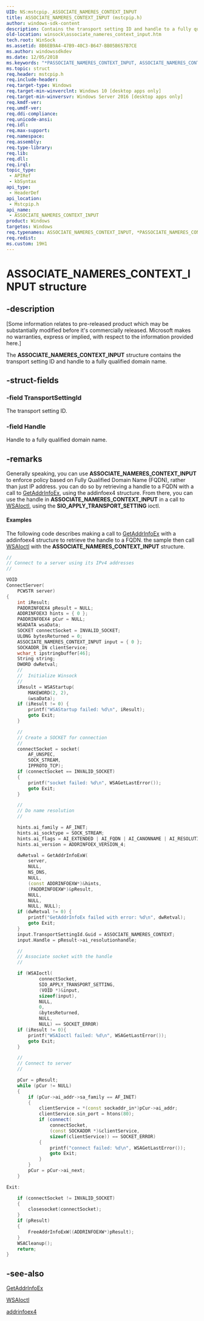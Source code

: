 ```yaml
---
UID: NS:mstcpip._ASSOCIATE_NAMERES_CONTEXT_INPUT
title: ASSOCIATE_NAMERES_CONTEXT_INPUT (mstcpip.h)
author: windows-sdk-content
description: Contains the transport setting ID and handle to a fully qualified domain name.
old-location: winsock\associate_nameres_context_input.htm
tech.root: WinSock
ms.assetid: 8B6EB9A4-47B9-40C3-B647-BB05B657B7CE
ms.author: windowssdkdev
ms.date: 12/05/2018
ms.keywords: "*PASSOCIATE_NAMERES_CONTEXT_INPUT, ASSOCIATE_NAMERES_CONTEXT_INPUT, ASSOCIATE_NAMERES_CONTEXT_INPUT structure [Winsock], PASSOCIATE_NAMERES_CONTEXT_INPUT, PASSOCIATE_NAMERES_CONTEXT_INPUT structure pointer [Winsock], mstcpip/ASSOCIATE_NAMERES_CONTEXT_INPUT, mstcpip/PASSOCIATE_NAMERES_CONTEXT_INPUT, winsock.associate_nameres_context_input"
ms.topic: struct
req.header: mstcpip.h
req.include-header: 
req.target-type: Windows
req.target-min-winverclnt: Windows 10 [desktop apps only]
req.target-min-winversvr: Windows Server 2016 [desktop apps only]
req.kmdf-ver: 
req.umdf-ver: 
req.ddi-compliance: 
req.unicode-ansi: 
req.idl: 
req.max-support: 
req.namespace: 
req.assembly: 
req.type-library: 
req.lib: 
req.dll: 
req.irql: 
topic_type:
 - APIRef
 - kbSyntax
api_type:
 - HeaderDef
api_location:
 - Mstcpip.h
api_name:
 - ASSOCIATE_NAMERES_CONTEXT_INPUT
product: Windows
targetos: Windows
req.typenames: ASSOCIATE_NAMERES_CONTEXT_INPUT, *PASSOCIATE_NAMERES_CONTEXT_INPUT
req.redist: 
ms.custom: 19H1
---
```


# ASSOCIATE_NAMERES_CONTEXT_INPUT structure


## -description


<p class="CCE_Message">[Some information relates to pre-released product which may be substantially modified before it's commercially released. Microsoft makes no warranties, express or implied, with respect to the information provided here.]

The <b>ASSOCIATE_NAMERES_CONTEXT_INPUT</b> structure contains the transport setting ID and handle to a fully qualified domain name.


## -struct-fields




### -field TransportSettingId

The transport setting ID.


### -field Handle

Handle to a fully qualified domain name.


## -remarks



Generally speaking, you can use <b>ASSOCIATE_NAMERES_CONTEXT_INPUT</b> to enforce policy based on Fully Qualified Domain Name (FQDN), rather than just IP address. you can do so by retrieving a handle to a FQDN with a call to <a href="https://msdn.microsoft.com/cc4ccb2d-ea5a-48bd-a3ae-f70432ab2c39">GetAddrInfoEx</a>, using the addinfoex4 structure.  From there, you can use the handle in <b>ASSOCIATE_NAMERES_CONTEXT_INPUT</b> in a call to <a href="https://msdn.microsoft.com/038aeca6-d7b7-4f74-ac69-4536c2e5118b">WSAIoctl</a>, using the             <b>SIO_APPLY_TRANSPORT_SETTING</b> ioctl.


#### Examples

The following code describes making a call to <a href="https://msdn.microsoft.com/cc4ccb2d-ea5a-48bd-a3ae-f70432ab2c39">GetAddrInfoEx</a> with a addinfoex4 structure to retrieve the handle to a FQDN. the sample then call <a href="https://msdn.microsoft.com/038aeca6-d7b7-4f74-ac69-4536c2e5118b">WSAIoctl</a> with the <b>ASSOCIATE_NAMERES_CONTEXT_INPUT</b> structure.


```cpp
// 
// Connect to a server using its IPv4 addresses 
// 

VOID 
ConnectServer( 
    PCWSTR server) 
{ 
    int iResult; 
    PADDRINFOEX4 pResult = NULL; 
    ADDRINFOEX3 hints = { 0 }; 
    PADDRINFOEX4 pCur = NULL; 
    WSADATA wsaData; 
    SOCKET connectSocket = INVALID_SOCKET; 
    ULONG bytesReturned = 0; 
    ASSOCIATE_NAMERES_CONTEXT_INPUT input = { 0 }; 
    SOCKADDR_IN clientService; 
    wchar_t ipstringbuffer[46]; 
    String string; 
    DWORD dwRetval; 
    //  
    //  Initialize Winsock 
    // 
    iResult = WSAStartup( 
        MAKEWORD(2, 2),  
        &wsaData); 
    if (iResult != 0) { 
        printf("WSAStartup failed: %d\n", iResult); 
        goto Exit; 
    } 

    //  
    // Create a SOCKET for connection 
    // 
    connectSocket = socket( 
        AF_UNSPEC,  
        SOCK_STREAM,  
        IPPROTO_TCP); 
    if (connectSocket == INVALID_SOCKET)  
    { 
        printf("socket failed: %d\n", WSAGetLastError()); 
        goto Exit; 
    } 

    // 
    // Do name resolution 
    // 

    hints.ai_family = AF_INET; 
    hints.ai_socktype = SOCK_STREAM; 
    hints.ai_flags = AI_EXTENDED | AI_FQDN | AI_CANONNAME | AI_RESOLUTION_HANDLE; 
    hints.ai_version = ADDRINFOEX_VERSION_4; 

    dwRetval = GetAddrInfoExW( 
        server, 
        NULL, 
        NS_DNS, 
        NULL, 
        (const ADDRINFOEXW*)&hints, 
        (PADDRINFOEXW*)&pResult, 
        NULL, 
        NULL, 
        NULL, NULL); 
    if (dwRetval != 0) { 
        printf("GetAddrInfoEx failed with error: %d\n", dwRetval); 
        goto Exit; 
    } 
    input.TransportSettingId.Guid = ASSOCIATE_NAMERES_CONTEXT; 
    input.Handle = pResult->ai_resolutionhandle; 

    // 
    // Associate socket with the handle 
    // 

    if (WSAIoctl( 
            connectSocket, 
            SIO_APPLY_TRANSPORT_SETTING, 
            (VOID *)&input, 
            sizeof(input), 
            NULL, 
            0, 
            &bytesReturned, 
            NULL, 
            NULL) == SOCKET_ERROR) 
    if (iResult != 0){ 
        printf("WSAIoctl failed: %d\n", WSAGetLastError()); 
        goto Exit; 
    }     

    // 
    // Connect to server 
    // 

    pCur = pResult; 
    while (pCur != NULL) 
    { 
        if (pCur->ai_addr->sa_family == AF_INET) 
        { 
            clientService = *(const sockaddr_in*)pCur->ai_addr; 
            clientService.sin_port = htons(80); 
            if (connect( 
                connectSocket, 
                (const SOCKADDR *)&clientService, 
                sizeof(clientService)) == SOCKET_ERROR) 
            { 
                printf("connect failed: %d\n", WSAGetLastError()); 
                goto Exit; 
            } 
        } 
        pCur = pCur->ai_next; 
    } 

Exit: 

    if (connectSocket != INVALID_SOCKET) 
    { 
        closesocket(connectSocket); 
    } 
    if (pResult) 
    { 
        FreeAddrInfoExW((ADDRINFOEXW*)pResult); 
    } 
    WSACleanup(); 
    return; 
} 

```





## -see-also




<a href="https://msdn.microsoft.com/cc4ccb2d-ea5a-48bd-a3ae-f70432ab2c39">GetAddrInfoEx</a>



<a href="https://msdn.microsoft.com/038aeca6-d7b7-4f74-ac69-4536c2e5118b">WSAIoctl</a>



<a href="https://msdn.microsoft.com/96B19008-9F20-4F47-A0F1-AA695227725B">addrinfoex4</a>
 

 

